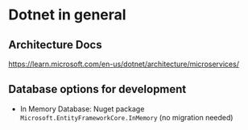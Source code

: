 # Dotnet in general

## Architecture Docs

https://learn.microsoft.com/en-us/dotnet/architecture/microservices/

## Database options for development

- In Memory Database: Nuget package `Microsoft.EntityFrameworkCore.InMemory` (no migration needed)
